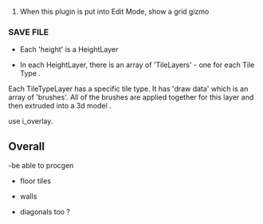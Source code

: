  
    
1.  When this plugin is put into Edit Mode, show a grid gizmo 


### SAVE FILE 
- Each 'height' is a HeightLayer 

- In each HeightLayer, there is an array of 'TileLayers' - one for each Tile Type .

Each TileTypeLayer has a specific tile type.  It has 'draw data' which is an array of 'brushes'.  All of the brushes are applied together for this layer and then extruded into a 3d model .   

use i_overlay. 



## Overall 

-be able to procgen

- floor tiles

- walls 

- diagonals too ?
